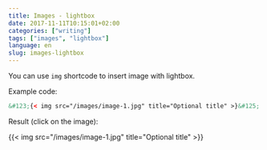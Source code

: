 ```yaml
---
title: Images - lightbox
date: 2017-11-11T10:15:01+02:00
categories: ["writing"]
tags: ["images", "lightbox"]
language: en
slug: images-lightbox
---
```


You can use ```img``` shortcode to insert image with lightbox.

Example code:

```html
&#123;{< img src="/images/image-1.jpg" title="Optional title" >}&#125;
```

Result (click on the image):

{{< img src="/images/image-1.jpg" title="Optional title" >}}
